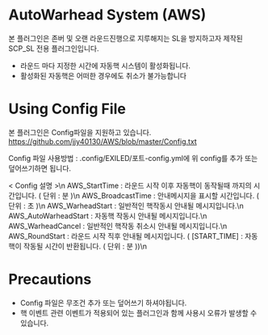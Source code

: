 # AutoWarhead System (AWS)
본 플러그인은 존버 및 오랜 라운드진행으로 지루해지는 SL을 방지하고자 제작된 SCP_SL 전용 플러그인입니다.


 - 라운드 마다 지정한 시간에 자동핵 시스템이 활성화됩니다.
 - 활성화된 자동핵은 어떠한 경우에도 취소가 불가능합니다


# Using Config File
본 플러그인은 Config파일을 지원하고 있습니다.
https://github.com/jjy40130/AWS/blob/master/Config.txt

Config 파일 사용방법 : .config/EXILED/포트-config.yml에 위 config를 추가 또는 덮어쓰기하면 됩니다.

< Config 설명 >\n
AWS_StartTime : 라운드 시작 이후 자동핵이 동작될때 까지의 시간입니다. ( 단위 : 분 )\n
AWS_BroadcastTime : 안내메시지을 표시할 시간입니다. ( 단위 : 초 )\n
AWS_WarheadStart : 일반적인 핵작동시 안내될 메시지입니다.\n
AWS_AutoWarheadStart : 자동핵 작동시 안내될 메시지입니다.\n
AWS_WarheadCancel : 일반적인 핵작동 취소시 안내될 메시지입니다.\n
AWS_RoundStart : 라운드 시작 직후 안내될 메시지입니다. ( [START_TIME] : 자동핵이 작동될 시간이 반환됩니다. ( 단위 : 분 ))\n


# Precautions

 - Config 파일은 무조건 추가 또는 덮어쓰기 하셔야됩니다.
 - 핵 이벤트 관련 이벤트가 적용되어 있는 플러그인과 함께 사용시 오류가 발생할 수 있습니다.
